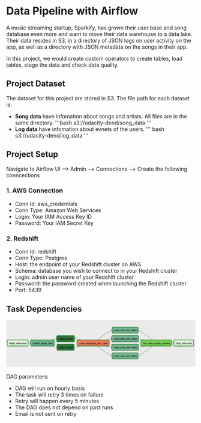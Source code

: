 # Data Pipeline with Airflow
A music streaming startup, Sparkify, has grown their user base and song database even more and want to move their data warehouse to a data lake. Their data resides in S3, in a directory of JSON logs on user activity on the app, as well as a directory with JSON metadata on the songs in their app.

In this project, we would create custom operators to create tables, load tables, stage the data and check data quality.

## Project Dataset
The dataset for this project are stored in S3. The file path for each dataset is:
* **Song data** have infomation about songs and artists. All files are in the same directory.
         '''bash s3://udacity-dend/song_data '''
* **Log data** have infomation about evnets of the users.
         ''' bash s3://udacity-dend/log_data '''

## Project Setup
Navigate to Airflow UI --> Admin --> Connections --> Create the following conncections

### 1. AWS Connection
* Conn Id: aws_credentials
* Conn Type: Amazon Web Services
* Login: Your IAM Access Key ID
* Password: Your IAM Secret Key

### 2. Redshift
* Conn Id: redshift
* Conn Type: Postgres
* Host: the endpoint of your Redshift cluster on AWS
* Schema: database you wish to connect to in your Redshift cluster
* Login: admin user name of your Redshift cluster
* Password: the password created when launching the Redshift cluster
* Port: 5439


## Task Dependencies
![data-pipeline](GraphView.png)

DAG parameters:
* DAG will run on hourly basis
* The task will retry 3 times on failure
* Retry will happen every 5 minutes
* The DAG does not depend on past runs
* Email is not sent on retry
